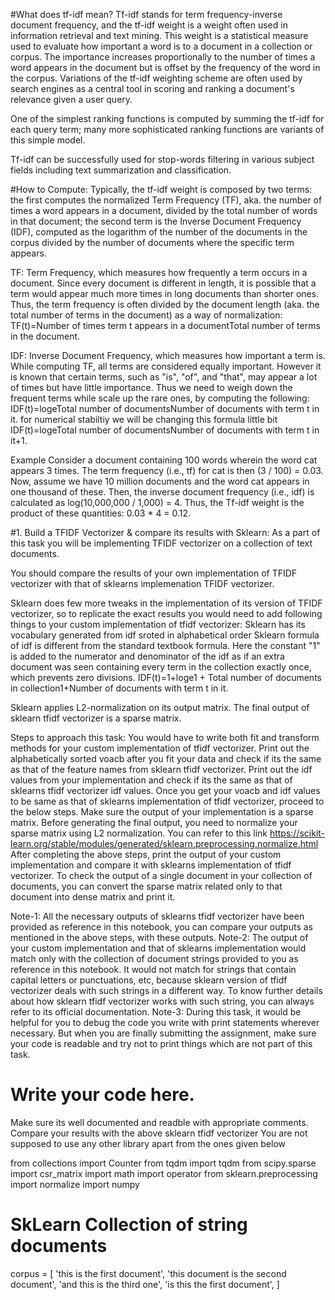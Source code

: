 #What does tf-idf mean?
Tf-idf stands for term frequency-inverse document frequency, and the tf-idf weight is a weight often used in information retrieval and text mining. This weight is a statistical measure used to evaluate how important a word is to a document in a collection or corpus. The importance increases proportionally to the number of times a word appears in the document but is offset by the frequency of the word in the corpus. Variations of the tf-idf weighting scheme are often used by search engines as a central tool in scoring and ranking a document's relevance given a user query.

One of the simplest ranking functions is computed by summing the tf-idf for each query term; many more sophisticated ranking functions are variants of this simple model.

Tf-idf can be successfully used for stop-words filtering in various subject fields including text summarization and classification.

#How to Compute:
Typically, the tf-idf weight is composed by two terms: the first computes the normalized Term Frequency (TF), aka. the number of times a word appears in a document, divided by the total number of words in that document; the second term is the Inverse Document Frequency (IDF), computed as the logarithm of the number of the documents in the corpus divided by the number of documents where the specific term appears.

TF: Term Frequency, which measures how frequently a term occurs in a document. Since every document is different in length, it is possible that a term would appear much more times in long documents than shorter ones. Thus, the term frequency is often divided by the document length (aka. the total number of terms in the document) as a way of normalization:
TF(t)=Number of times term t appears in a documentTotal number of terms in the document. 

IDF: Inverse Document Frequency, which measures how important a term is. While computing TF, all terms are considered equally important. However it is known that certain terms, such as "is", "of", and "that", may appear a lot of times but have little importance. Thus we need to weigh down the frequent terms while scale up the rare ones, by computing the following:
IDF(t)=logeTotal number of documentsNumber of documents with term t in it.  for numerical stabiltiy we will be changing this formula little bit  IDF(t)=logeTotal number of documentsNumber of documents with term t in it+1. 


Example
Consider a document containing 100 words wherein the word cat appears 3 times. The term frequency (i.e., tf) for cat is then (3 / 100) = 0.03. Now, assume we have 10 million documents and the word cat appears in one thousand of these. Then, the inverse document frequency (i.e., idf) is calculated as log(10,000,000 / 1,000) = 4. Thus, the Tf-idf weight is the product of these quantities: 0.03 * 4 = 0.12.

#1. Build a TFIDF Vectorizer & compare its results with Sklearn:
As a part of this task you will be implementing TFIDF vectorizer on a collection of text documents.

You should compare the results of your own implementation of TFIDF vectorizer with that of sklearns implemenation TFIDF vectorizer.

Sklearn does few more tweaks in the implementation of its version of TFIDF vectorizer, so to replicate the exact results you would need to add following things to your custom implementation of tfidf vectorizer:
Sklearn has its vocabulary generated from idf sroted in alphabetical order
Sklearn formula of idf is different from the standard textbook formula. Here the constant "1" is added to the numerator and denominator of the idf as if an extra document was seen containing every term in the collection exactly once, which prevents zero divisions.
IDF(t)=1+loge1 + Total number of documents in collection1+Number of documents with term t in it. 

Sklearn applies L2-normalization on its output matrix.
The final output of sklearn tfidf vectorizer is a sparse matrix.

Steps to approach this task:
You would have to write both fit and transform methods for your custom implementation of tfidf vectorizer.
Print out the alphabetically sorted voacb after you fit your data and check if its the same as that of the feature names from sklearn tfidf vectorizer.
Print out the idf values from your implementation and check if its the same as that of sklearns tfidf vectorizer idf values.
Once you get your voacb and idf values to be same as that of sklearns implementation of tfidf vectorizer, proceed to the below steps.
Make sure the output of your implementation is a sparse matrix. Before generating the final output, you need to normalize your sparse matrix using L2 normalization. You can refer to this link https://scikit-learn.org/stable/modules/generated/sklearn.preprocessing.normalize.html
After completing the above steps, print the output of your custom implementation and compare it with sklearns implementation of tfidf vectorizer.
To check the output of a single document in your collection of documents, you can convert the sparse matrix related only to that document into dense matrix and print it.

Note-1: All the necessary outputs of sklearns tfidf vectorizer have been provided as reference in this notebook, you can compare your outputs as mentioned in the above steps, with these outputs.
Note-2: The output of your custom implementation and that of sklearns implementation would match only with the collection of document strings provided to you as reference in this notebook. It would not match for strings that contain capital letters or punctuations, etc, because sklearn version of tfidf vectorizer deals with such strings in a different way. To know further details about how sklearn tfidf vectorizer works with such string, you can always refer to its official documentation.
Note-3: During this task, it would be helpful for you to debug the code you write with print statements wherever necessary. But when you are finally submitting the assignment, make sure your code is readable and try not to print things which are not part of this task.

# Write your code here.
 Make sure its well documented and readble with appropriate comments.
 Compare your results with the above sklearn tfidf vectorizer
 You are not supposed to use any other library apart from the ones given below

from collections import Counter
from tqdm import tqdm
from scipy.sparse import csr_matrix
import math
import operator
from sklearn.preprocessing import normalize
import numpy

# SkLearn Collection of string documents

  corpus = [
      'this is the first document',
      'this document is the second document',
      'and this is the third one',
      'is this the first document',
  ]
